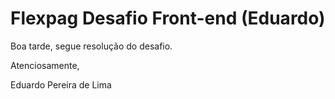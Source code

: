 # Flexpag Desafio Front-end (Eduardo)

Boa tarde, segue resolução do desafio.

Atenciosamente,

Eduardo Pereira de Lima
